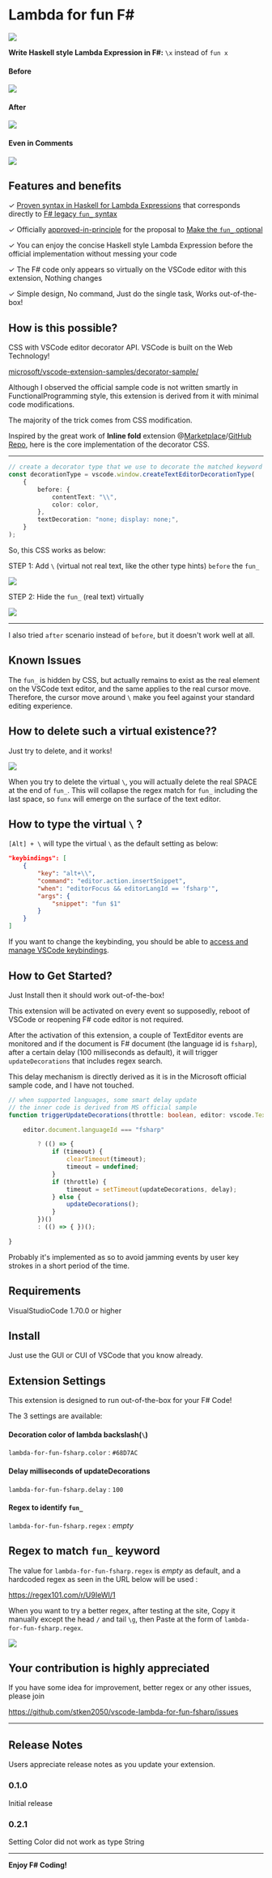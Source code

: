 # Lambda for fun F#

![](https://user-images.githubusercontent.com/1316994/186539882-d2c7acd2-a698-4547-83ba-40ba7e3400ad.png)

**Write Haskell style Lambda Expression in F#:**
`\x` instead of `fun x`

#### Before

![](https://user-images.githubusercontent.com/1316994/186543152-04ee1a19-f2f7-4c36-91fa-97045a9a1002.png)

#### After
![](https://user-images.githubusercontent.com/1316994/186543220-53564220-a026-4e58-be33-e7fb8f07ceb4.png)

#### Even in Comments

![](https://user-images.githubusercontent.com/1316994/186546918-b55d6ce7-abe3-486a-b5e6-316d9b98f4e9.png)


## Features and benefits
✓  [Proven syntax in Haskell for Lambda Expressions](https://wiki.haskell.org/Monad_laws) that corresponds directly to [F# legacy `fun_` syntax](https://docs.microsoft.com/en-us/dotnet/fsharp/language-reference/functions/lambda-expressions-the-fun-keyword)

✓  Officially [approved-in-principle](https://github.com/fsharp/fslang-suggestions/labels/approved-in-principle) for the proposal to [Make the `fun_` optional](https://github.com/fsharp/fslang-suggestions/issues/168)

✓  You can enjoy the concise Haskell style Lambda Expression before the official implementation without messing your code

✓  The F# code only appears so virtually on the VSCode editor with this extension, Nothing changes

✓  Simple design, No command, Just do the single task, Works out-of-the-box!

## How is this possible?

CSS with VSCode editor decorator API. VSCode is built on the Web Technology!

[microsoft/vscode-extension-samples/decorator-sample/](https://github.com/microsoft/vscode-extension-samples/tree/main/decorator-sample)

Although I observed the official sample code is not written smartly in FunctionalProgramming style, this extension is derived from it with minimal code modifications.

The majority of the trick comes from CSS modification.

Inspired by the great work of **Inline fold** extension @[Marketplace](https://marketplace.visualstudio.com/items?itemName=moalamri.inline-fold)/[GitHub Repo](https://github.com/moalamri/vscode-inline-fold), here is the core implementation of the decorator CSS.


---

```typescript
// create a decorator type that we use to decorate the matched keyword
const decorationType = vscode.window.createTextEditorDecorationType(
	{
		before: {
			contentText: "\\",
			color: color,
		},
		textDecoration: "none; display: none;",
	}
);
```

So, this CSS works as below:

STEP 1: Add `\` (virtual not real text, like the other type hints) `before` the `fun_`

![](https://user-images.githubusercontent.com/1316994/186554283-731f85f8-5c11-4f55-8d7b-fc93c030ce75.png)

STEP 2: Hide the `fun_` (real text) virtually

![](https://user-images.githubusercontent.com/1316994/186554178-1c263f6d-38a2-43f0-8285-18ccd1eea9f1.png)

---

I also tried `after` scenario instead of `before`, but it doesn't work well at all.


## Known Issues

The `fun_` is hidden by CSS, but actually remains to exist as the real element on the VSCode text editor, and the same applies to the real cursor move. Therefore, the cursor move around `\` make you feel against your standard editing experience.

## How to delete such a virtual existence??

Just try to delete, and it works!

![](https://user-images.githubusercontent.com/1316994/186556895-96fda207-eefd-4b7b-9001-8729861b86c1.png)

When you try to delete the virtual `\`, you will actually delete the real SPACE at the end of `fun_`. This will collapse the regex match for `fun_` including the last space, so `funx` will emerge on the surface of the text editor.

## How to type the virtual `\` ?

`[Alt] + \` will type the virtual `\` as the default setting as below:


```json
"keybindings": [
	{
		"key": "alt+\\",
		"command": "editor.action.insertSnippet",
		"when": "editorFocus && editorLangId == 'fsharp'",
		"args": {
			"snippet": "fun $1"
		}
	}
]
 ```

If you want to change the keybinding, you should be able to [access and manage VSCode keybindings](https://code.visualstudio.com/docs/getstarted/keybindings).

## How to Get Started?

Just Install then it should work out-of-the-box!

This extension will be activated on every event so supposedly, reboot of VSCode or reopening F# code editor is not required.

After the activation of this extension, a couple of TextEditor events are monitored and if the document is F# document (the language id is `fsharp`), after a certain delay (100 milliseconds as default), it will trigger `updateDecorations` that includes regex search.

This delay mechanism is directly derived as it is in the Microsoft official sample code, and I have not touched.

```typescript
// when supported languages, some smart delay update
// the inner code is derived from MS official sample
function triggerUpdateDecorations(throttle: boolean, editor: vscode.TextEditor) {

	editor.document.languageId === "fsharp"

		? (() => {
			if (timeout) {
				clearTimeout(timeout);
				timeout = undefined;
			}
			if (throttle) {
				timeout = setTimeout(updateDecorations, delay);
			} else {
				updateDecorations();
			}
		})()
		: (() => { })();

}
```

Probably it's implemented as so to avoid jamming events by user key strokes in a short period of the time.


## Requirements

VisualStudioCode 1.70.0 or higher

## Install

Just use the GUI or CUI of VSCode that you know already.

## Extension Settings

This extension is designed to run out-of-the-box for your F# Code!

The 3 settings are available:

#### Decoration color of lambda backslash(`\`)

`lambda-for-fun-fsharp.color` : `#68D7AC`

#### Delay milliseconds of updateDecorations

`lambda-for-fun-fsharp.delay` : `100`

#### Regex to identify `fun_`

`lambda-for-fun-fsharp.regex` : *empty*


## Regex to match `fun_` keyword

The value for `lambda-for-fun-fsharp.regex`  is *empty* as default, and a hardcoded regex as seen in the URL below will be used :

https://regex101.com/r/U9IeWI/1

When you want to try a better regex, after testing at the site, Copy it manually except the head `/` and tail `\g`, then Paste at the form of `lambda-for-fun-fsharp.regex`.

![](https://user-images.githubusercontent.com/1316994/186560830-6e562ddd-31f6-433f-a784-1eef55e2a732.png)


## Your contribution is highly appreciated

If you have some idea for improvement, better regex or any other issues, please join

https://github.com/stken2050/vscode-lambda-for-fun-fsharp/issues

---

## Release Notes

Users appreciate release notes as you update your extension.

### 0.1.0

Initial release

### 0.2.1

Setting Color did not work as type String

---

**Enjoy F# Coding!**


